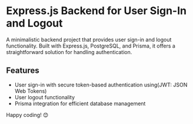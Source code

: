  # Express.js Backend for User Sign-In and Logout

A minimalistic backend project that provides user sign-in and logout functionality. Built with Express.js, PostgreSQL, and Prisma, it offers a straightforward solution for handling authentication.

## Features

- User sign-in with secure token-based authentication using(JWT: JSON Web Tokens)
- User logout functionality
- Prisma integration for efficient database management

Happy coding! 😊
